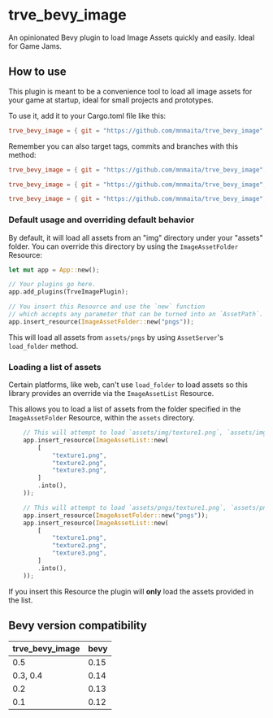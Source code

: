 # trve_bevy_image

An opinionated Bevy plugin to load Image Assets quickly and easily. Ideal for Game Jams.

## How to use

This plugin is meant to be a convenience tool to load all image assets for your game at startup, ideal for small projects and prototypes.

To use it, add it to your Cargo.toml file like this:

```toml
trve_bevy_image = { git = "https://github.com/mnmaita/trve_bevy_image" }
```

Remember you can also target tags, commits and branches with this method:

```toml
trve_bevy_image = { git = "https://github.com/mnmaita/trve_bevy_image", tag = "v0.5.0" }
```

```toml
trve_bevy_image = { git = "https://github.com/mnmaita/trve_bevy_image", branch = "test" }
```

```toml
trve_bevy_image = { git = "https://github.com/mnmaita/trve_bevy_image", rev = "some-sha" }
```

### Default usage and overriding default behavior

By default, it will load all assets from an "img" directory under your "assets" folder. You can override this directory by using the `ImageAssetFolder` Resource:

```rs
let mut app = App::new();

// Your plugins go here.
app.add_plugins(TrveImagePlugin);

// You insert this Resource and use the `new` function
// which accepts any parameter that can be turned into an `AssetPath`.
app.insert_resource(ImageAssetFolder::new("pngs"));
```

This will load all assets from `assets/pngs` by using `AssetServer`'s `load_folder` method.

### Loading a list of assets

Certain platforms, like web, can't use `load_folder` to load assets so this library provides an override via the `ImageAssetList` Resource.

This allows you to load a list of assets from the folder specified in the `ImageAssetFolder` Resource, within the `assets` directory.

```rust
    // This will attempt to load `assets/img/texture1.png`, `assets/img/texture2.png` and `assets/img/texture3.png`.
    app.insert_resource(ImageAssetList::new(
        [
            "texture1.png",
            "texture2.png",
            "texture3.png",
        ]
        .into(),
    ));
```

```rust
    // This will attempt to load `assets/pngs/texture1.png`, `assets/pngs/texture2.png` and `assets/pngs/texture3.png`.
    app.insert_resource(ImageAssetFolder::new("pngs"));
    app.insert_resource(ImageAssetList::new(
        [
            "texture1.png",
            "texture2.png",
            "texture3.png",
        ]
        .into(),
    ));
```

If you insert this Resource the plugin will **only** load the assets provided in the list.

## Bevy version compatibility

| trve_bevy_image | bevy |
| --------------- | ---- |
| 0.5             | 0.15 |
| 0.3, 0.4        | 0.14 |
| 0.2             | 0.13 |
| 0.1             | 0.12 |
